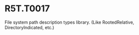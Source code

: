 # R5T.T0017
File system path description types library. (Like RootedRelative, DirectoryIndicated, etc.)
